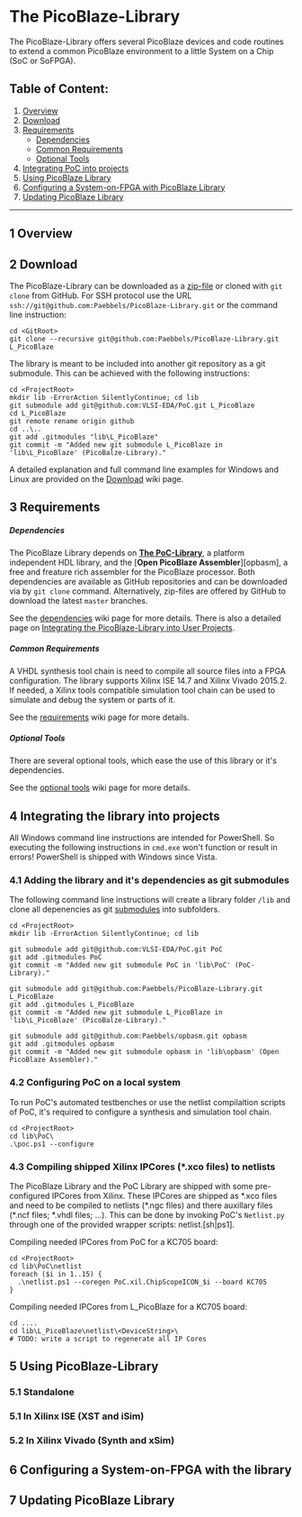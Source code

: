 The PicoBlaze-Library
=================================================
The PicoBlaze-Library offers several PicoBlaze devices and code routines
to extend a common PicoBlaze environment to a little System on a Chip (SoC or SoFPGA).

## Table of Content:
 1. [Overview](#1-overview)
 2. [Download](#2-download)
 3. [Requirements](#3-requirements)
	- [Dependencies](#dependencies)
	- [Common Requirements](#common-requirements)
	- [Optional Tools](#optional-tools)
 4. [Integrating PoC into projects](#4-integrating-picoblaze-library-into-projects)
 5. [Using PicoBlaze Library](#5-using-picoblaze-library)
 6. [Configuring a System-on-FPGA with PicoBlaze Library](#6-configuring-a-system-on-fpga-with-picoblaze-library)
 7. [Updating PicoBlaze Library](#7-updating-picoblaze-library)

------

## 1 Overview




## 2 Download

The PicoBlaze-Library can be downloaded as a [zip-file][download] or
cloned with `git clone` from GitHub. For SSH protocol use the URL `ssh://git@github.com:Paebbels/PicoBlaze-Library.git` or the command line instruction:

    cd <GitRoot>
    git clone --recursive git@github.com:Paebbels/PicoBlaze-Library.git L_PicoBlaze

The library is meant to be included into another git repository as a git submodule. This can be achieved with the following instructions:

    cd <ProjectRoot>
    mkdir lib -ErrorAction SilentlyContinue; cd lib
    git submodule add git@github.com:VLSI-EDA/PoC.git L_PicoBlaze
    cd L_PicoBlaze
    git remote rename origin github
    cd ..\..
    git add .gitmodules "lib\L_PicoBlaze"
    git commit -m "Added new git submodule L_PicoBlaze in 'lib\L_PicoBlaze' (PicoBalze-Library)."

A detailed explanation and full command line examples for Windows and Linux are provided on the [Download](Download) wiki page.

 [download]: https://github.com/Paebbels/PicoBlaze-Library/archive/master.zip

## 3 Requirements

##### Dependencies

The PicoBlaze Library depends on [**The PoC-Library**][poc], a platform independent HDL library, and
the [**Open PicoBlaze Assembler**][opbasm], a free and freature rich assembler for the PicoBlaze
processor. Both dependencies are available as GitHub repositories and can be downloaded via by `git clone` command. Alternatively, zip-files are offered by GitHub to download the latest `master` branches.

See the [dependencies](Requirements#dependencies) wiki page for more details. There is also a detailed page on [Integrating the PicoBlaze-Library into User Projects](Integration).

 [poc]: https://github.com/VLSI-EDA/PoC

##### Common Requirements

A VHDL synthesis tool chain is need to compile all source files into a FPGA configuration. The library supports Xilinx ISE 14.7 and Xilinx Vivado 2015.2. If needed, a Xilinx tools compatible simulation tool chain can be used to simulate and debug the system or parts of it.

See the [requirements](Requirements#common-requirements) wiki page for more details.  


##### Optional Tools

There are several optional tools, which ease the use of this library or it's dependencies.

See the [optional tools](Requirements#optional-tools) wiki page for more details.


## 4 Integrating the library into projects

All Windows command line instructions are intended for PowerShell. So executing the following instructions in `cmd.exe` won't function or result in errors! PowerShell is shipped with Windows since Vista.  

### 4.1 Adding the library and it's dependencies as git submodules

The following command line instructions will create a library folder `/lib` and clone all depenencies
as git [submodules][git_submod] into subfolders.

    cd <ProjectRoot>
    mkdir lib -ErrorAction SilentlyContinue; cd lib

    git submodule add git@github.com:VLSI-EDA/PoC.git PoC
    git add .gitmodules PoC
    git commit -m "Added new git submodule PoC in 'lib\PoC' (PoC-Library)."
    
    git submodule add git@github.com:Paebbels/PicoBlaze-Library.git L_PicoBlaze
    git add .gitmodules L_PicoBlaze
    git commit -m "Added new git submodule L_PicoBlaze in 'lib\L_PicoBlaze' (PicoBalze-Library)."

    git submodule add git@github.com:Paebbels/opbasm.git opbasm
    git add .gitmodules opbasm
    git commit -m "Added new git submodule opbasm in 'lib\opbasm' (Open PicoBlaze Assembler)."

[git_submod]: http://git-scm.com/book/en/v2/Git-Tools-Submodules

### 4.2 Configuring PoC on a local system

To run PoC's automated testbenches or use the netlist compilaltion scripts of PoC, it's required to configure a synthesis and simulation tool chain.

    cd <ProjectRoot>
    cd lib\PoC\
    .\poc.ps1 --configure

### 4.3 Compiling shipped Xilinx IPCores (*.xco files) to netlists

The PicoBlaze Library and the PoC Library are shipped with some pre-configured IPCores from Xilinx. These IPCores are shipped as \*.xco files and need to be compiled to netlists (\*.ngc files) and there auxillary
files (\*.ncf files; \*.vhdl files; ...). This can be done by invoking PoC's `Netlist.py` through one of the
provided wrapper scripts: netlist.[sh|ps1].

Compiling needed IPCores from PoC for a KC705 board:

    cd <ProjectRoot>
    cd lib\PoC\netlist
    foreach ($i in 1..15) {
      .\netlist.ps1 --coregen PoC.xil.ChipScopeICON_$i --board KC705
    }

Compiling needed IPCores from L_PicoBlaze for a KC705 board:

    cd ....
    cd lib\L_PicoBlaze\netlist\<DeviceString>\
    # TODO: write a script to regenerate all IP Cores


## 5 Using PicoBlaze-Library


### 5.1 Standalone

### 5.1 In Xilinx ISE (XST and iSim)

### 5.2 In Xilinx Vivado (Synth and xSim)


## 6 Configuring a System-on-FPGA with the library



## 7 Updating PicoBlaze Library


